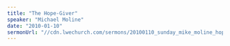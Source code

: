 ```yaml
---
title: "The Hope-Giver"
speaker: "Michael Moline"
date: "2010-01-10"
sermonUrl: "//cdn.lwechurch.com/sermons/20100110_sunday_mike_moline_hope3.mp3"
---
```

